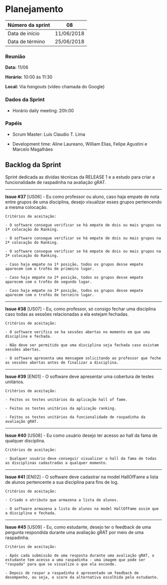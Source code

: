 # Planejamento

|Número da sprint 	| 08|
|---------|-|
|Data de início 	| 11/06/2018|
|Data de término 	| 25/06/2018|

### Reunião
**Data:** 11/06

**Horário:** 10:00 às 11:30

**Local:** Via *hangouts* (vídeo chamada do Google)

### Dados da Sprint
* Horário daily meeting: 20h:00

### Papéis
* Scrum Master: Luís Claudio T. Lima

* Development time: Aline Laureano, William Elias, Felipe Agustini e Marcelo Magalhães

## Backlog da Sprint
Sprint dedicada as dividas técnicas da RELEASE 1 e a estudo para criar a funcionalidade de raspadinha na avaliação gRAT.
<br/>
***  
 **Issue #37** [US06] - Eu como professor ou aluno, caso haja empate de nota entre grupos de uma disciplina, desejo visualizar esses grupos pertencendo a mesma colocação.<br/>

    Critérios de aceitação:
    
    - O software consegue verificar se há empate de dois ou mais grupos na 1ª colocação do Ranking.
    
    - O software consegue verificar se há empate de dois ou mais grupos na 2ª colocação do Ranking.
    
    - O software consegue verificar se há empate de dois ou mais grupos na 3ª colocação do Ranking.
    
    - Caso haja empate na 1ª posição, todos os grupos desse empate aparecem com o troféu de primeiro lugar.
    
    - Caso haja empate na 2ª posição, todos os grupos desse empate aparecem com o troféu de segundo lugar.
    
    - Caso haja empate na 3ª posição, todos os grupos desse empate aparecem com o troféu de terceiro lugar.
***
 **Issue #38** [US07] - Eu, como professor, só consigo fechar uma disciplina caso todas as sessões relacionadas a ela estejam fechadas.<br/>

    Critérios de aceitação:
    
    - O software verifica se ha sessões abertas no momento em que uma disciplina e fechada.

    - Não deve ser permitido que uma disciplina seja fechada caso existam sessões abertas.

    - O software apresenta uma mensagem solicitando ao professor que feche as sessões abertas antes de finalizar a disciplina.
***
 **Issue #39** [EN01] - O software deve apresentar uma cobertura de testes unitários. <br/>
    
    Critérios de aceitação:

    - Feitos os testes unitários da aplicação hall of fame.

    - Feitos os testes unitários da aplicação ranking.

    - Feitos os testes unitários da funcionalidade de raspadinha da avaliação gRAT.
***
 **Issue #40** [US08] - Eu como usuário desejo ter acesso ao hall da fama de qualquer disciplina. <br/>
   
    Critérios de aceitação:
 
    - Qualquer usuário deve conseguir visualizar o hall da fama de todas as disciplinas cadastradas a qualquer momento.

***
 **Issue #41** [EN02] - O software deve cadastrar na model HallOfFame a lista de alunos pertencente a sua disciplina para fins de log. <br/>
   
    Critérios de aceitação:
 
    - Criado o atributo que armazena a lista de alunos.

    - O software armazena a lista de alunos na model HallOfFame assim que a disciplina e fechada.
 
***
 **Issue #45** [US09] - Eu, como estudante, desejo ter o feedback de uma pergunta respondida durante uma avaliação gRAT por meio de uma raspadinha. <br/>
   
    Critérios de aceitação:
 
    - Após cada submissão de uma resposta durante uma avaliação gRAT, o estudante tem acesso a uma raspadinha - uma imagem que pode ser "raspada" para que se visualize o que ela esconde.

    - Depois de raspar a raspadinha é apresentado um feedback de desempenho, ou seja, o score da alternativa escolhida pelo estudante.
  